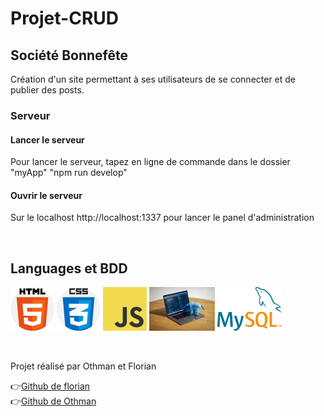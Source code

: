 # Projet-CRUD

## Société Bonnefête

Création d'un site permettant à ses utilisateurs de se connecter et de publier des posts.

### Serveur

#### Lancer le serveur

Pour lancer le serveur, tapez en ligne de commande dans le dossier "myApp" "npm run develop"

#### Ouvrir le serveur

Sur le localhost http://localhost:1337 pour lancer le panel d'administration

<br>

## Languages et BDD

![Cover](https://github.com/florianpoteau/Projet-CRUD/blob/main/image/html5.png)
![Cover](https://github.com/florianpoteau/Projet-CRUD/blob/main/image/CSS3.png)
![Cover](https://github.com/florianpoteau/Projet-CRUD/blob/main/image/javascript.png)
![Cover](https://github.com/florianpoteau/Projet-CRUD/blob/main/image/php.jpg)
![Cover](https://github.com/florianpoteau/Projet-CRUD/blob/main/image/sql.png)

<br>

Projet réalisé par Othman et Florian

:point_right:<a href= "https://github.com/florianpoteau">Github de florian</a>
<br>
:point_right:<a href="https://github.com/Othman59">Github de Othman</a>
